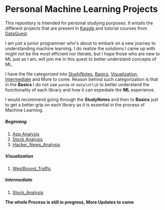 # Personal Machine Learning Projects

This repository is Intended for personal studying purposes. It entails the different projects that are present in [Kaggle](http://kaggle.com) and tutorial courses from [DataQuest](http://dataquest.io). 

I am just a junior programmer who's about to embark on a new journey to understanding machine learning. I do realize the solutions I came up with might not be the most efficient nor literate, but I hope those who are new to ML just as I am, will join me in this quest to better understand concepts of ML.

I have the file categorized into [StudyNotes](https://github.com/tjp1992/ML-Jupyter/tree/main/StudyNotes), [Basics](https://github.com/tjp1992/ML-Jupyter/tree/main/Basics), [Visualization](https://github.com/tjp1992/ML-Jupyter/tree/main/Visualization/WestBound_Traffic), [Intermediate](https://github.com/tjp1992/ML-Jupyter/tree/main/Intermediate/Stock_Analysis) and More to come. Reason behind such categorization is that in the **Basics** I do not use `panda` or `matplotlib` to better understand the functionality of each library and how it can expediate the **ML** experience. 

I would recommend going through the **StudyNotes** and then to **Basics** just to get a better grip on each library as it is essential in the process of Machine Learning.

##### Beginning

1. [App Analysis](https://github.com/tjp1992/ML-Jupyter/tree/main/Basics/App_Analysis)
2. [Stock Analysis](https://github.com/tjp1992/ML-Jupyter/tree/main/Basics/Car_Listing_Data_Cleaning)
2. [Hacker_News_Analysis](https://github.com/tjp1992/ML-Jupyter/tree/main/Basics/Hacker_News_Analysis)

##### Visualization

1. [WestBound_Traffic](https://github.com/tjp1992/ML-Jupyter/tree/main/Visualization/WestBound_Traffic)

##### Intermediate

1. [Stock_Analysis](https://github.com/tjp1992/ML-Jupyter/tree/main/Intermediate/Stock_Analysis)



**The whole Process is still in progress, More Updates to come**